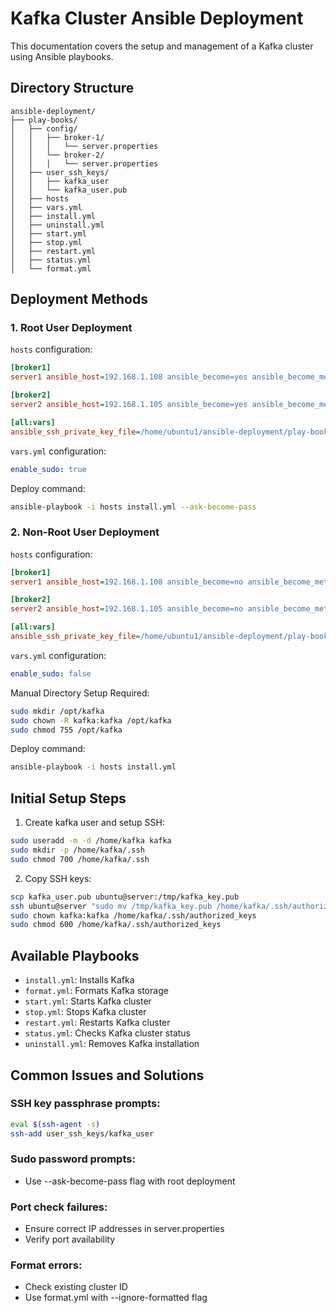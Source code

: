 # Kafka Cluster Ansible Deployment

This documentation covers the setup and management of a Kafka cluster using Ansible playbooks.

## Directory Structure

```
ansible-deployment/
├── play-books/
│   ├── config/
│   │   ├── broker-1/
│   │   │   └── server.properties
│   │   └── broker-2/
│   │   │   └── server.properties
│   ├── user_ssh_keys/
│   │   ├── kafka_user
│   │   └── kafka_user.pub
│   ├── hosts
│   ├── vars.yml
│   ├── install.yml
│   ├── uninstall.yml
│   ├── start.yml
│   ├── stop.yml
│   ├── restart.yml
│   ├── status.yml
│   └── format.yml
```

## Deployment Methods

### 1. Root User Deployment

`hosts` configuration:
```ini
[broker1]
server1 ansible_host=192.168.1.108 ansible_become=yes ansible_become_method=sudo ansible_user=kafka

[broker2]
server2 ansible_host=192.168.1.105 ansible_become=yes ansible_become_method=sudo ansible_user=kafka

[all:vars]
ansible_ssh_private_key_file=/home/ubuntu1/ansible-deployment/play-books/user_ssh_keys/kafka_user
```

`vars.yml` configuration:
```yaml
enable_sudo: true
```

Deploy command:
```bash
ansible-playbook -i hosts install.yml --ask-become-pass
```

### 2. Non-Root User Deployment

`hosts` configuration:
```ini
[broker1]
server1 ansible_host=192.168.1.108 ansible_become=no ansible_become_method=sudo ansible_user=kafka

[broker2]
server2 ansible_host=192.168.1.105 ansible_become=no ansible_become_method=sudo ansible_user=kafka

[all:vars]
ansible_ssh_private_key_file=/home/ubuntu1/ansible-deployment/play-books/user_ssh_keys/kafka_user
```

`vars.yml` configuration:
```yaml
enable_sudo: false
```

Manual Directory Setup Required:
```bash
sudo mkdir /opt/kafka
sudo chown -R kafka:kafka /opt/kafka
sudo chmod 755 /opt/kafka
```

Deploy command:
```bash
ansible-playbook -i hosts install.yml
```

## Initial Setup Steps

1. Create kafka user and setup SSH:
```bash
sudo useradd -m -d /home/kafka kafka
sudo mkdir -p /home/kafka/.ssh
sudo chmod 700 /home/kafka/.ssh
```

2. Copy SSH keys:
```bash
scp kafka_user.pub ubuntu@server:/tmp/kafka_key.pub
ssh ubuntu@server "sudo mv /tmp/kafka_key.pub /home/kafka/.ssh/authorized_keys"
sudo chown kafka:kafka /home/kafka/.ssh/authorized_keys
sudo chmod 600 /home/kafka/.ssh/authorized_keys
```

## Available Playbooks

- `install.yml`: Installs Kafka
- `format.yml`: Formats Kafka storage
- `start.yml`: Starts Kafka cluster
- `stop.yml`: Stops Kafka cluster
- `restart.yml`: Restarts Kafka cluster
- `status.yml`: Checks Kafka cluster status
- `uninstall.yml`: Removes Kafka installation

## Common Issues and Solutions

### SSH key passphrase prompts:
```bash
eval $(ssh-agent -s)
ssh-add user_ssh_keys/kafka_user
```

### Sudo password prompts:
- Use --ask-become-pass flag with root deployment

### Port check failures:
- Ensure correct IP addresses in server.properties
- Verify port availability

### Format errors:
- Check existing cluster ID
- Use format.yml with --ignore-formatted flag